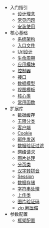 * 入门指引
  * [设计理念](index/info)
  * [常见问题](index/faq)
  * [安装使用](base/install)
* 核心基础
  * [系统架构](base/structure)
  * [入口文件](base/init)
  * [Url设计](base/url)
  * [生命周期](base/life)
  * [应用模块](base/app)
  * [控制器](base/module)
  * [接口](base/api)
  * [数据模型](base/model)
  * [视图模板](base/view)
  * [核心类](base/lib)
  * [常用函数](lib/base)
* 扩展库
  * [数据缓存](lib/cache)
  * [无限分类](lib/category)
  * [客户端](lib/client)
  * [Cookie](lib/cookie)
  * [邮件发送](lib/email)
  * [数据验证过滤](lib/filter)
  * [网络请求](lib/http)
  * [图片处理](lib/image)
  * [分页类](lib/page)
  * [汉字转拼音](lib/pinyin)
  * [Session](lib/session)
  * [数据存储](lib/storage)
  * [字符串处理](lib/str)
  * [上传类](lib/upload)
  * [图片验证码](lib/vcode)
  * [zip 解压缩](lib/zip)
* 参数配置
  * [框架配置](config/base)